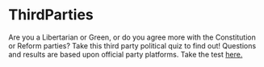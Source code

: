 # ThirdParties
 Are you a Libertarian or Green, or do you agree more with the Constitution or Reform parties? Take this third party political quiz to find out! Questions and results are based upon official party platforms. Take the test [here.](https://theameliamay.github.io/ThirdParties/)
